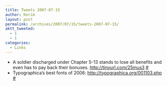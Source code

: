```yaml
---
title: Tweets 2007-07-15
author: Kerim
layout: post
permalink: /archives/2007/07/15/tweets-2007-07-15/
aktt_tweeted:
  - 1
  - 1
categories:
  - Links
---
```

  * A soldier discharged under Chapter 5-13 stands to lose all benefits and even has to pay back their bonuses. <a href="http://tinyurl.com/25mus3" onclick="_gaq.push(['_trackEvent', 'outbound-article', 'http://tinyurl.com/25mus3', 'http://tinyurl.com/25mus3']);"  rel="nofollow">http://tinyurl.com/25mus3</a> <a href="http://twitter.com/kerim/statuses/150733922" onclick="_gaq.push(['_trackEvent', 'outbound-article', 'http://twitter.com/kerim/statuses/150733922', '#']);" >#</a>
  * Typographica&#8217;s best fonts of 2006: <a href="http://typographica.org/001103.php" onclick="_gaq.push(['_trackEvent', 'outbound-article', 'http://typographica.org/001103.php', 'http://typographica.org/001103.php']);"  rel="nofollow">http://typographica.org/001103.php</a> <a href="http://twitter.com/kerim/statuses/150736692" onclick="_gaq.push(['_trackEvent', 'outbound-article', 'http://twitter.com/kerim/statuses/150736692', '#']);" >#</a>

